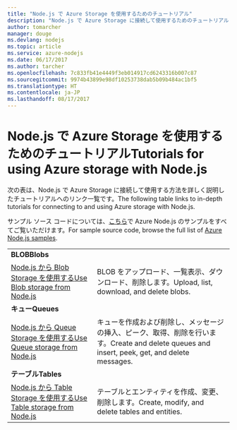 ```yaml
---
title: "Node.js で Azure Storage を使用するためのチュートリアル"
description: "Node.js で Azure Storage に接続して使用するためのチュートリアル"
author: tomarcher
manager: douge
ms.devlang: nodejs
ms.topic: article
ms.service: azure-nodejs
ms.date: 06/17/2017
ms.author: tarcher
ms.openlocfilehash: 7c833fb41e4449f3eb014917cd6243316b007c87
ms.sourcegitcommit: 9974b43899e98df10253738dab5b09b484ac1bf5
ms.translationtype: HT
ms.contentlocale: ja-JP
ms.lasthandoff: 08/17/2017
---
```

# <a name="tutorials-for-using-azure-storage-with-nodejs"></a><span data-ttu-id="10242-103">Node.js で Azure Storage を使用するためのチュートリアル</span><span class="sxs-lookup"><span data-stu-id="10242-103">Tutorials for using Azure storage with Node.js</span></span>

<span data-ttu-id="10242-104">次の表は、Node.js で Azure Storage に接続して使用する方法を詳しく説明したチュートリアルへのリンク一覧です。</span><span class="sxs-lookup"><span data-stu-id="10242-104">The following table links to in-depth tutorials for connecting to and using Azure storage with Node.js.</span></span>

<span data-ttu-id="10242-105">サンプル ソース コードについては、[こちら](https://azure.microsoft.com/resources/samples/?term=nodejs)で Azure Node.js のサンプルをすべてご覧いただけます。</span><span class="sxs-lookup"><span data-stu-id="10242-105">For sample source code, browse the full list of [Azure Node.js samples](https://azure.microsoft.com/resources/samples/?term=nodejs).</span></span>

| | |
|---|---|
| <span data-ttu-id="10242-106">**BLOB**</span><span class="sxs-lookup"><span data-stu-id="10242-106">**Blobs**</span></span> ||
| [<span data-ttu-id="10242-107">Node.js から Blob Storage を使用する</span><span class="sxs-lookup"><span data-stu-id="10242-107">Use Blob storage from Node.js</span></span>](http://docs.microsoft.com/azure/storage/storage-nodejs-how-to-use-blob-storage?toc=/azure/node/toc.json&bc=/azure/node/toc.json) | <span data-ttu-id="10242-108">BLOB をアップロード、一覧表示、ダウンロード、削除します。</span><span class="sxs-lookup"><span data-stu-id="10242-108">Upload, list, download, and delete blobs.</span></span> |
| <span data-ttu-id="10242-109">**キュー**</span><span class="sxs-lookup"><span data-stu-id="10242-109">**Queues**</span></span> ||
| [<span data-ttu-id="10242-110">Node.js から Queue Storage を使用する</span><span class="sxs-lookup"><span data-stu-id="10242-110">Use Queue storage from Node.js</span></span>](http://docs.microsoft.com/azure/storage/storage-nodejs-how-to-use-queues?toc=/azure/node/toc.json&bc=/azure/node/toc.json) | <span data-ttu-id="10242-111">キューを作成および削除し、メッセージの挿入、ピーク、取得、削除を行います。</span><span class="sxs-lookup"><span data-stu-id="10242-111">Create and delete queues and insert, peek, get, and delete messages.</span></span> |
| <span data-ttu-id="10242-112">**テーブル**</span><span class="sxs-lookup"><span data-stu-id="10242-112">**Tables**</span></span> ||
| [<span data-ttu-id="10242-113">Node.js から Table Storage を使用する</span><span class="sxs-lookup"><span data-stu-id="10242-113">Use Table storage from Node.js</span></span>](http://docs.microsoft.com/azure/storage/storage-nodejs-how-to-use-table-storage?toc=/azure/node/toc.json&bc=/azure/node/toc.json) | <span data-ttu-id="10242-114">テーブルとエンティティを作成、変更、削除します。</span><span class="sxs-lookup"><span data-stu-id="10242-114">Create, modify, and delete tables and entities.</span></span> |
